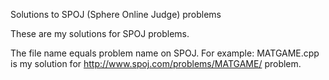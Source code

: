 Solutions to SPOJ (Sphere Online Judge) problems

These are my solutions for SPOJ problems.

The file name equals problem name on SPOJ. For example: MATGAME.cpp is my solution for http://www.spoj.com/problems/MATGAME/ problem.
